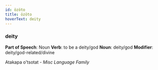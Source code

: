 ```yaml
---
id: özöto
title: özöto
hoverText: deity
---
```


### deity

**Part of Speech**: Noun
**Verb**: to be a deity/god
**Noun**: deity/god
**Modifier**: deity/god-related/divine

Atakapa o'tsotat -
*Misc Language Family*